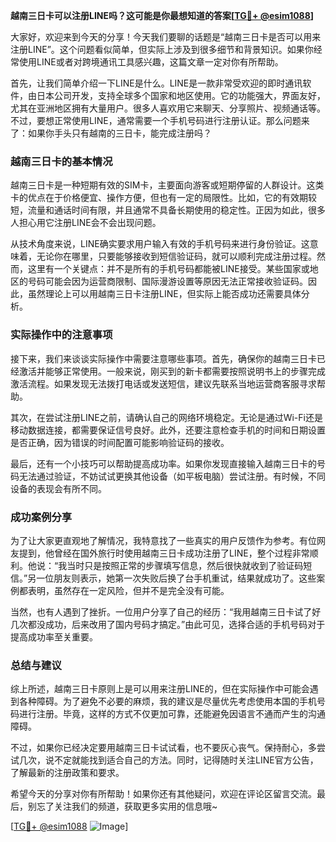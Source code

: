 **越南三日卡可以注册LINE吗？这可能是你最想知道的答案[[TG💪+ @esim1088](https://t.me/s/esim1088)]**

大家好，欢迎来到今天的分享！今天我们要聊的话题是“越南三日卡是否可以用来注册LINE”。这个问题看似简单，但实际上涉及到很多细节和背景知识。如果你经常使用LINE或者对跨境通讯工具感兴趣，这篇文章一定对你有所帮助。

首先，让我们简单介绍一下LINE是什么。LINE是一款非常受欢迎的即时通讯软件，由日本公司开发，支持全球多个国家和地区使用。它的功能强大，界面友好，尤其在亚洲地区拥有大量用户。很多人喜欢用它来聊天、分享照片、视频通话等。不过，要想正常使用LINE，通常需要一个手机号码进行注册认证。那么问题来了：如果你手头只有越南的三日卡，能完成注册吗？

### 越南三日卡的基本情况

越南三日卡是一种短期有效的SIM卡，主要面向游客或短期停留的人群设计。这类卡的优点在于价格便宜、操作方便，但也有一定的局限性。比如，它的有效期较短，流量和通话时间有限，并且通常不具备长期使用的稳定性。正因为如此，很多人担心用它注册LINE会不会出现问题。

从技术角度来说，LINE确实要求用户输入有效的手机号码来进行身份验证。这意味着，无论你在哪里，只要能够接收到短信验证码，就可以顺利完成注册过程。然而，这里有一个关键点：并不是所有的手机号码都能被LINE接受。某些国家或地区的号码可能会因为运营商限制、国际漫游设置等原因无法正常接收验证码。因此，虽然理论上可以用越南三日卡注册LINE，但实际上能否成功还需要具体分析。

### 实际操作中的注意事项

接下来，我们来谈谈实际操作中需要注意哪些事项。首先，确保你的越南三日卡已经激活并能够正常使用。一般来说，刚买到的新卡都需要按照说明书上的步骤完成激活流程。如果发现无法拨打电话或发送短信，建议先联系当地运营商客服寻求帮助。

其次，在尝试注册LINE之前，请确认自己的网络环境稳定。无论是通过Wi-Fi还是移动数据连接，都需要保证信号良好。此外，还要注意检查手机的时间和日期设置是否正确，因为错误的时间配置可能影响验证码的接收。

最后，还有一个小技巧可以帮助提高成功率。如果你发现直接输入越南三日卡的号码无法通过验证，不妨试试更换其他设备（如平板电脑）尝试注册。有时候，不同设备的表现会有所不同。

### 成功案例分享

为了让大家更直观地了解情况，我特意找了一些真实的用户反馈作为参考。有位网友提到，他曾经在国外旅行时使用越南三日卡成功注册了LINE，整个过程非常顺利。他说：“我当时只是按照正常的步骤填写信息，然后很快就收到了验证码短信。”另一位朋友则表示，她第一次失败后换了台手机重试，结果就成功了。这些案例都表明，虽然存在一定风险，但并不是完全没有可能。

当然，也有人遇到了挫折。一位用户分享了自己的经历：“我用越南三日卡试了好几次都没成功，后来改用了国内号码才搞定。”由此可见，选择合适的手机号码对于提高成功率至关重要。

### 总结与建议

综上所述，越南三日卡原则上是可以用来注册LINE的，但在实际操作中可能会遇到各种障碍。为了避免不必要的麻烦，我的建议是尽量优先考虑使用本国的手机号码进行注册。毕竟，这样的方式不仅更加可靠，还能避免因语言不通而产生的沟通障碍。

不过，如果你已经决定要用越南三日卡试试看，也不要灰心丧气。保持耐心，多尝试几次，说不定就能找到适合自己的方法。同时，记得随时关注LINE官方公告，了解最新的注册政策和要求。

希望今天的分享对你有所帮助！如果你还有其他疑问，欢迎在评论区留言交流。最后，别忘了关注我们的频道，获取更多实用的信息哦~ 

[[TG💪+ @esim1088](https://t.me/s/esim1088) ![Image](https://i.postimg.cc/4NQfJmqS/Snipaste-2025-05-13-00-14-12.png)]